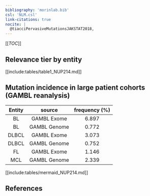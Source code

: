```yaml
---
bibliography: 'morinlab.bib'
csl: 'NLM.csl'
link-citations: true
nocite: |
  @tiacciPervasiveMutationsJAKSTAT2018, 
---
```


[[_TOC_]]




## Relevance tier by entity

[[include:tables/table1_NUP214.md]]


## Mutation incidence in large patient cohorts (GAMBL reanalysis)

|Entity|source |frequency (%)|
|:------:|:----:|:----:|
|BL|GAMBL Exome |6.897 |
|BL|GAMBL Genome |0.772 |
|DLBCL|GAMBL Exome |3.073 |
|DLBCL|GAMBL Genome |0.752 |
|FL|GAMBL Exome |1.146 |
|MCL|GAMBL Genome |2.339 |


[[include:tables/mermaid_NUP214.md]]

## References


